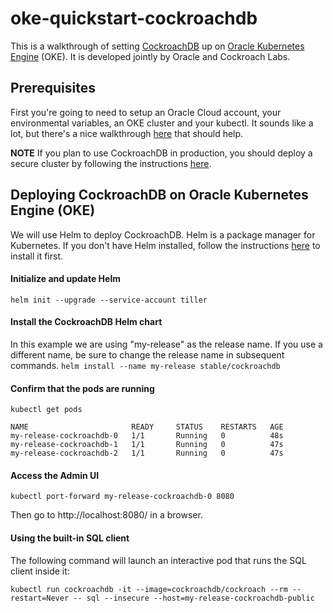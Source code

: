 # oke-quickstart-cockroachdb
This is a walkthrough of setting [CockroachDB](https://github.com/cockroachdb/cockroach) up on [Oracle Kubernetes Engine](https://cloud.oracle.com/containers/kubernetes-engine) (OKE).  It is developed jointly by Oracle and Cockroach Labs.

## Prerequisites
First you're going to need to setup an Oracle Cloud account, your environmental variables, an OKE cluster and your kubectl.  It sounds like a lot, but there's a nice walkthrough [here](https://github.com/oracle/oke-quickstart-prerequisites) that should help.

**NOTE** If you plan to use CockroachDB in production, you should deploy a secure cluster by following the instructions [here](https://www.cockroachlabs.com/docs/stable/orchestrate-cockroachdb-with-kubernetes.html).

## Deploying CockroachDB on Oracle Kubernetes Engine (OKE)
We will use Helm to deploy CockroachDB. Helm is a package manager for Kubernetes. If you don't have Helm installed, follow the instructions [here](https://helm.sh/docs/using_helm/#installing-helm) to install it first.

#### Initialize and update Helm
`helm init --upgrade --service-account tiller`

#### Install the CockroachDB Helm chart
In this example we are using "my-release" as the release name. If you use a different name, be sure to change the release name in subsequent commands.
`helm install --name my-release stable/cockroachdb`

#### Confirm that the pods are running
`kubectl get pods`

```
NAME                       READY     STATUS    RESTARTS   AGE
my-release-cockroachdb-0   1/1       Running   0          48s
my-release-cockroachdb-1   1/1       Running   0          47s
my-release-cockroachdb-2   1/1       Running   0          47s
```

#### Access the Admin UI
`kubectl port-forward my-release-cockroachdb-0 8080`

Then go to http://localhost:8080/ in a browser.

#### Using the built-in SQL client
The following command will launch an interactive pod that runs the SQL client inside it:

`kubectl run cockroachdb -it --image=cockroachdb/cockroach --rm --restart=Never -- sql --insecure --host=my-release-cockroachdb-public`
